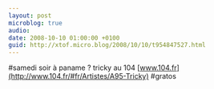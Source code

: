 ```yaml
---
layout: post
microblog: true
audio: 
date: 2008-10-10 01:00:00 +0100
guid: http://xtof.micro.blog/2008/10/10/t954847527.html
---
```

#samedi soir à paname ? tricky au 104 [www.104.fr](http://www.104.fr/#fr/Artistes/A95-Tricky) #gratos
